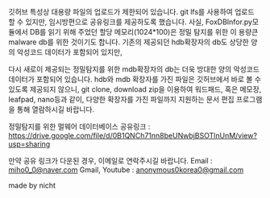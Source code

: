 깃허브 특성상 대용량 파일의 업로드가 제한되어 있습니다.
git lfs를 사용하여 업로드 할 수 있지만, 임시방편으로 공유링크를 제공하도록 했습니다.
사실, FoxDBInfor.py모듈에서 DB를 읽기 위해 주었던 할당 메모리(1024*100)은 정밀 탐지를 위한
이 용량큰 malware db를 위한 것이기도 합니다. 
기존의 제공되던 hdb확장자의 db도 상당한 양의 악성코드 데이터가 포함되어 있지만,

다시 새로이 제공되는 정밀탐지를 위한  mdb확장자의 db는 더욱 방대한 양의 악성코드 데이터가 포함되어 있습니다.
hdb와 mdb 확장자를 가진 파일은 깃허브에서 바로 볼 수 있도록 제공되지 않으니,
git clone, download zip을 이용하여 워드패드, 혹은 메모장, leafpad, nano등과 같이, 다양한 확장자를 가진 파일까지 지원하는
문서 편집 프로그램을 통해 열람하시길 바랍니다.



정밀탐지를 위한 멀웨어 데이터베이스 공유링크 :  
https://drive.google.com/file/d/0B1QNCh71nn8beUNwbjBSOTlnUnM/view?usp=sharing


만약 공유 링크가 다운된 경우, 이메일로 연락주시길 바랍니다.
Email : miho0_0@naver.com
Gmail, Youtube : anonymous0korea0@gmail.com

made by nicht



